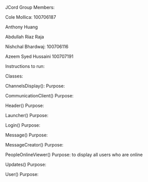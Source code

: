 JCord
Group Members:

Cole Mollica: 100706187

Anthony Huang

Abdullah Riaz Raja

Nishchal Bhardwaj: 100706116

Azeem Syed Hussaini 100707191

Instructions to run:

Classes:

ChannelsDisplay(): Purpose:

CommunicationClient() Purpose:

Header() Purpose:

Launcher() Purpose:

Login() Purpose:

Message() Purpose:

MessageCreator() Purpose:

PeopleOnlineViewer() Purpose: to display all users who are online

Updates() Purpose:

User() Purpose:
